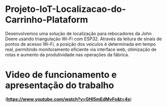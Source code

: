 # Projeto-IoT-Localizacao-do-Carrinho-Plataform
Desenvolvemos uma solução de localização para rebocadores da John Deere usando triangulação Wi-Fi com ESP32. Através da leitura de sinais de pontos de acesso Wi-Fi, a posição dos veículos é determinada em tempo real, permitindo monitoramento eficiente via interface web, otimização de rotas e aumento da produtividade nas operações da fábrica.
# Video de funcionamento e apresentação do trabalho
 (**https://www.youtube.com/watch?v=GHl5mEdMvFo&t=4s**)
